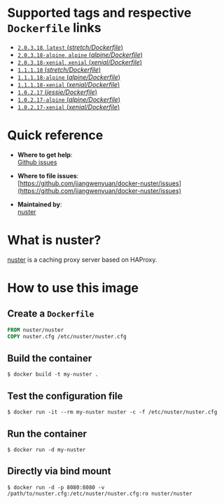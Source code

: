 # Supported tags and respective `Dockerfile` links

- [`2.0.3.18`, `latest` (*stretch/Dockerfile*)](https://github.com/jiangwenyuan/docker-nuster/blob/master/stretch/Dockerfile)
- [`2.0.3.18-alpine`, `alpine` (*alpine/Dockerfile*)](https://github.com/jiangwenyuan/docker-nuster/blob/master/alpine/Dockerfile)
- [`2.0.3.18-xenial`, `xenial` (*xenial/Dockerfile*)](https://github.com/jiangwenyuan/docker-nuster/blob/master/xenial/Dockerfile)
- [`1.1.1.18` (*stretch/Dockerfile*)](https://github.com/jiangwenyuan/docker-nuster/blob/v1.8/stretch/Dockerfile)
- [`1.1.1.18-alpine` (*alpine/Dockerfile*)](https://github.com/jiangwenyuan/docker-nuster/blob/v1.8/alpine/Dockerfile)
- [`1.1.1.18-xenial` (*xenial/Dockerfile*)](https://github.com/jiangwenyuan/docker-nuster/blob/v1.8/xenial/Dockerfile)
- [`1.0.2.17` (*jessie/Dockerfile*)](https://github.com/jiangwenyuan/docker-nuster/blob/v1.7/jessie/Dockerfile)
- [`1.0.2.17-alpine` (*alpine/Dockerfile*)](https://github.com/jiangwenyuan/docker-nuster/blob/v1.7/alpine/Dockerfile)
- [`1.0.2.17-xenial` (*xenial/Dockerfile*)](https://github.com/jiangwenyuan/docker-nuster/blob/v1.7/xenial/Dockerfile)

# Quick reference

- **Where to get help**:  
  [Github issues](https://github.com/jiangwenyuan/nuster/issues)

- **Where to file issues**:  
  [https://github.com/jiangwenyuan/docker-nuster/issues](https://github.com/jiangwenyuan/docker-nuster/issues)

- **Maintained by**:  
  [nuster](https://github.com/jiangwenyuan)

# What is nuster?

[nuster](https://github.com/jiangwenyuan/nuster) is a caching proxy server based on HAProxy.


# How to use this image

## Create a `Dockerfile`

```Dockerfile
FROM nuster/nuster
COPY nuster.cfg /etc/nuster/nuster.cfg
```

## Build the container

```console
$ docker build -t my-nuster .
```

## Test the configuration file

```console
$ docker run -it --rm my-nuster nuster -c -f /etc/nuster/nuster.cfg
```

## Run the container

```console
$ docker run -d my-nuster
```

## Directly via bind mount

```console
$ docker run -d -p 8080:8080 -v /path/to/nuster.cfg:/etc/nuster/nuster.cfg:ro nuster/nuster
```
